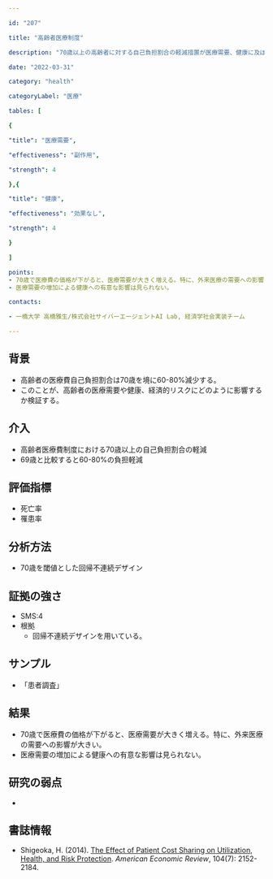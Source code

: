 ```yaml
---

id: "207"

title: "高齢者医療制度"

description: "70歳以上の高齢者に対する自己負担割合の軽減措置が医療需要、健康に及ぼす効果"

date: "2022-03-31"

category: "health"

categoryLabel: "医療"

tables: [

{

"title": "医療需要",

"effectiveness": "副作用",

"strength": 4

},{

"title": "健康",

"effectiveness": "効果なし",

"strength": 4

}

]

points:
- 70歳で医療費の価格が下がると、医療需要が大きく増える。特に、外来医療の需要への影響が大きい。
- 医療需要の増加による健康への有意な影響は見られない。

contacts:

- 一橋大学 高橋雅生/株式会社サイバーエージェントAI Lab, 経済学社会実装チーム

---
```


## 背景

- 高齢者の医療費自己負担割合は70歳を境に60-80%減少する。
- このことが、高齢者の医療需要や健康、経済的リスクにどのように影響するか検証する。

## 介入
- 高齢者医療費制度における70歳以上の自己負担割合の軽減
- 69歳と比較すると60-80%の負担軽減

## 評価指標
- 死亡率
- 罹患率

## 分析方法
- 70歳を閾値とした回帰不連続デザイン

## 証拠の強さ

- SMS:4
- 根拠
    - 回帰不連続デザインを用いている。

## サンプル
- 「患者調査」

## 結果
- 70歳で医療費の価格が下がると、医療需要が大きく増える。特に、外来医療の需要への影響が大きい。
- 医療需要の増加による健康への有意な影響は見られない。

## 研究の弱点
- 

## 書誌情報
- Shigeoka, H. (2014). [The Effect of Patient Cost Sharing on Utilization, Health, and Risk Protection](https://www.aeaweb.org/articles?id=10.1257/aer.104.7.2152). *American Economic Review*, 104(7): 2152-2184.
